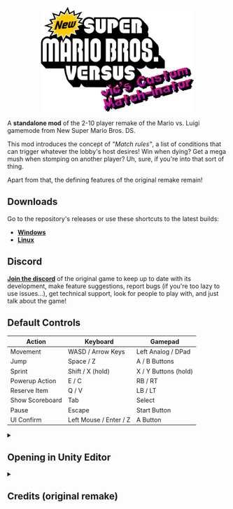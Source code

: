 <p align="center"><img src="Assets/Sprites/UI/Menu/TitleAll.png" alt="vic's Custom Match-inator" width="350px"></p>

A **standalone mod** of the 2-10 player remake of the Mario vs. Luigi gamemode from New Super Mario Bros. DS.

This mod introduces the concept of *"Match rules"*, a list of conditions that can trigger whatever the lobby's host desires! Win when dying? Get a mega mush when stomping on another player? Uh, sure, if you're into that sort of thing.

Apart from that, the defining features of the original remake remain!

## Downloads

Go to the repository's releases or use these shortcuts to the latest builds:

- [**Windows**](https://github.com/vlcoo/VicMvsLO/releases/latest/download/vmci-win.zip)
- [**Linux**](https://github.com/vlcoo/VicMvsLO/releases/latest/download/vmci-unix.zip)

## Discord
[**Join the discord**](https://discord.gg/dgKVaUKpj5) of the original game to keep up to date with its development, make feature suggestions, report bugs (if you're too lazy to use issues...), get technical support, look for people to play with, and just talk about the game!

## Default Controls
| Action | Keyboard | Gamepad |
| --- | --- | --- |
| Movement | WASD / Arrow Keys | Left Analog / DPad |
| Jump | Space / Z | A / B Buttons |
| Sprint | Shift / X (hold) | X / Y Buttons (hold) |
| Powerup Action | E / C | RB / RT |
| Reserve Item | Q / V | LB / LT |
| Show Scoreboard | Tab | Select |
| Pause | Escape | Start Button |
| UI Confirm | Left Mouse / Enter / Z | A Button |

<details>
  <summary><h2>Opening in Unity Editor</h2></summary>

Please follow the instructions listed in the [parent repository](https://github.com/ipodtouch0218/NSMB-MarioVsLuigi), but cloning this fork instead.

</details>
<details>
  <summary><h2>Credits (original remake)</h2></summary>

### Original Content:
* New Super Mario Bros.
* New Super Mario Bros. Wii
* Super Mario Maker 2

### Contributors:
* [@ipodtouch0218](https://github.com/ipodtouch0218)
* @GradedWarrior
* [@TheMoogle](https://github.com/TheMoogle)
* [@Skillz](https://github.com/Skillz808)
* [@skarph](https://github.com/skarph)
* [@Zest](https://github.com/zestydevy)
* [@kittenchilly](https://github.com/kittenchilly)
* [@Amy54Desu](https://github.com/Amy54Desu)
* [@Kraken](https://github.com/KrakHub)
* [@ShadowWalker13](https://github.com/ShadowWalker13)
* [@GithubSPerez](https://github.com/GithubSPerez)
* [@mindnomad](https://github.com/mindnomad)

### Music:
* [RENREN](https://mistajub.bandcamp.com/)

### QA Testing:
* TheCyVap
* Shadow_Walker13
  
### Level Design:
* Skarph
* TheCyVap
* mindnomad
 
### Rippers:
  
* Demon2Warrior (Background)
* VentureSonic (Background)
* Keira (Background)
* Ohthatguy (Background)
* Poudink (Tiles)
* Someone (Tiles)
* Hiccup (Tiles)
* Jouv (Tiles)
* Mr-SUGOI (Tiles)
* mindnomad (Tiles/Sound)
* Symbolcom (Enemies)
* Mr. C (Enemies)
* Ragey (Enemies)
* Technokami (Enemies)
* A Refracted Swindler (UI)
* Treeki (UI)
* Double S (Models)
* KartMakerBrosU (Models)
* TeridaxXDOO1 (Models)
* Skarph (Models/Sound)
* LukeWarnut (Sound)
* Luke Hackett (Sound)

</details>
